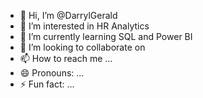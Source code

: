 - 👋 Hi, I’m @DarrylGerald
- 👀 I’m interested in HR Analytics
- 🌱 I’m currently learning SQL and Power BI
- 💞️ I’m looking to collaborate on 
- 📫 How to reach me ...
- 😄 Pronouns: ...
- ⚡ Fun fact: ...

<!---
DarrylGerald/DarrylGerald is a ✨ special ✨ repository because its `README.md` (this file) appears on your GitHub profile.
You can click the Preview link to take a look at your changes.
--->
